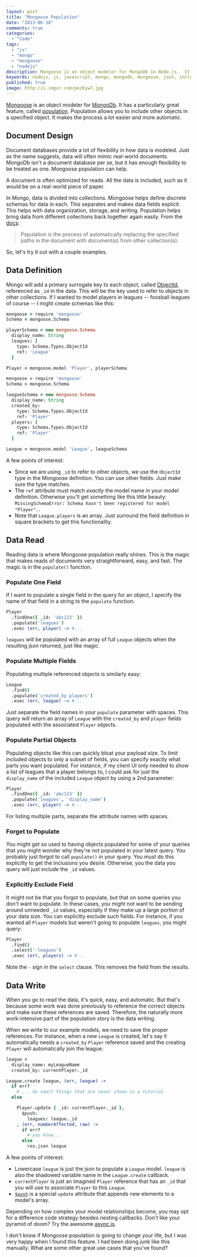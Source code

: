 ```yaml
---
layout: post
title: "Mongoose Population"
date: "2013-06-18"
comments: true
categories:
  - "Code"
tags:
  - "js"
  - "mongo"
  - "mongoose"
  - "nodejs"
description: Mongoose is an object modeler for MongoDb in Node.js.  It has a great feature, population, for including references to other Mongoose models.
keywords: nodejs, js, javascript, mongo, mongodb, mongoose, join, include objects
published: true
image: http://i.imgur.com/pezEyw7.jpg
---
```


[Mongoose](http://mongoosejs.com) is an object modeler for [MongoDb](http://mongodb.org).  It has a particularly great feature, called [population](http://mongoosejs.com/docs/populate.html).  Population allows you to include other objects in a specified object.  It makes the process a lot easier and more automatic.

<!--more-->

## Document Design

Document databases provide a lot of flexibility in how data is modeled.  Just as the name suggests, data will often mimic real-world documents.  MongoDb isn't a document database per se, but it has enough flexibility to be treated as one.  Mongoose population can help.

A document is often optimized for reads.  All the data is included, such as it would be on a real-world piece of paper.

In Mongo, data is divided into collections.  Mongoose helps define discrete schemas for data in each.  This separates and makes data fields explicit.  This helps with data organization, storage, and writing.  Population helps bring data from different collections back together again easily.  From the [docs](http://mongoosejs.com/docs/populate.html):

> Population is the process of automatically replacing the specified paths in the document with document(s) from other collection(s).

So, let's try it out with a couple examples.

## Data Definition

Mongo will add a primary surrogate key to each object, called [ObjectId](http://docs.mongodb.org/manual/reference/object-id/), referenced as `_id` in the data.  This will be the key used to refer to objects in other collections.  If I wanted to model players in leagues -- foosball leagues of course --  I might create schemas like this:

```coffeescript
mongoose = require 'mongoose'
Schema = mongoose.Schema

playerSchema = new mongoose.Schema
  display_name: String
  leagues: [
    type: Schema.Types.ObjectId
    ref: 'League'
  ]

Player = mongoose.model 'Player', playerSchema
```

```coffeescript
mongoose = require 'mongoose'
Schema = mongoose.Schema

leagueSchema = new mongoose.Schema
  display_name: String
  created_by:
    type: Schema.Types.ObjectId
    ref: 'Player'
  players: [
    type: Schema.Types.ObjectId
    ref: 'Player'
  ]

League = mongoose.model 'League', leagueSchema
```

A few points of interest:

- Since we are using `_id` to refer to other objects, we use the `ObjectId` type in the Mongoose definition.  You can use other fields.  Just make sure the type matches.
- The `ref` attribute must match *exactly* the model name in your model definition.  Otherwise you'll get something like this little beauty: `MissingSchemaError: Schema hasn't been registered for model "Player".`.
- Note that `League.players` is an array.  Just surround the field definition in square brackets to get this functionality.

## Data Read

Reading data is where Mongoose population really shines.  This is the magic that makes reads of documents very straightforward, easy, and fast.  The magic is in the `populate()` function.

### Populate One Field

If I want to populate a single field in the query for an object, I specify the name of that field in a string to the `populate` function:

```coffeescript
Player
  .findOne({ _id: 'abc123' })
  .populate('leagues')
  .exec (err, player) -> #...
```

`leagues` will be populated with an array of full `League` objects when the resulting json returned, just like magic.

### Populate Multiple Fields

Populating multiple referenced objects is similarly easy:

```coffeescript
League
  .find()
  .populate('created_by players')
  .exec (err, league) -> #...
```

Just separate the field names in your `populate` parameter with spaces.  This query will return an array of `League` with the `created_by` and `player` fields populated with the associated `Player` objects.

### Populate Partial Objects

Populating objects like this can quickly bloat your payload size.  To limit included objects to only a subset of fields, you can specify exactly what parts you want populated.  For instance, if my client UI only needed to show a list of leagues that a player belongs to, I could ask for just the `display_name` of the included `League` object by using a 2nd parameter:

```coffeescript
Player
  .findOne({ _id: 'abc123' })
  .populate('leagues', 'display_name')
  .exec (err, player) -> #...
```

For listing multiple parts, separate the attribute names with spaces.

### Forget to Populate

You might get so used to having objects populated for some of your queries that you might wonder why they're not populated in your latest query.  You probably just forgot to call `populate()` in your query.  You must do this explicitly to get the inclusions you desire.  Otherwise, you the data you query will just include the `_id` values.

### Explicitly Exclude Field

It might not be that you forgot to populate, but that on some queries you don't want to populate.  In these cases, you might not want to be sending around unneeded `_id` values, especially if they make up a large portion of your data size.  You can explicitly exclude such fields.  For instance, if you wanted all `Player` models but weren't going to populate `leagues`, you might query:

```coffeescript
Player
  .find()
  .select('-leagues')
  .exec (err, players) -> #...
```

Note the `-` sign in the `select` clause.  This removes the field from the results.

## Data Write

When you go to read the data, it's quick, easy, and automatic.  But that's because some work was done previously to reference the correct objects and make sure these references are saved.  Therefore, the naturally more work-intensive part of the population story is the data writing.

When we write to our example models, we need to save the proper references.  For instance, when a new `League` is created, let's say it automatically needs a `created_by` `Player` reference saved and the creating `Player` will automatically join the league:

```coffeescript
league =
  display_name: myLeagueName
  created_by: currentPlayer._id

League.create league, (err, league) ->
  if err?
    # ... do smart things that are never shown in a tutorial
  else

    Player.update { _id: currentPlayer._id },
      $push:
        leagues: league._id
    , (err, numberAffected, raw) ->
      if err?
        # you know...
      else
        res.json league
```

A few points of interest:

- Lowercase `league` is just the json to populate a `League` model.  `league` is also the shadowed variable name in the `League.create` callback.
- `currentPlayer` is just an imagined `Player` reference that has an `_id` that you will use to associate `Player` to this `League`.
- [`$push`](http://docs.mongodb.org/manual/reference/operator/push/) is a special `update` attribute that appends new elements to a model's array.

Depending on how complex your model relationships become, you may opt for a difference code strategy besides nesting callbacks.  Don't like your pyramid of doom?  Try the awesome [async.js](https://github.com/caolan/async).

I don't know if Mongoose population is going to change your life, but I was very happy when I found this feature.  I had been doing junk like this manually.  What are some other great use cases that you've found?

